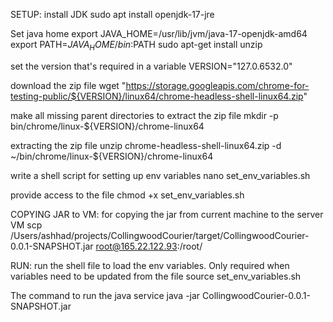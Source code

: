 
SETUP:
install JDK
sudo apt install openjdk-17-jre

Set java home
export JAVA_HOME=/usr/lib/jvm/java-17-openjdk-amd64
export PATH=$JAVA_HOME/bin:$PATH
sudo apt-get install unzip


set the version that's required in a variable
VERSION="127.0.6532.0"

download the zip file
wget "https://storage.googleapis.com/chrome-for-testing-public/${VERSION}/linux64/chrome-headless-shell-linux64.zip"

make all missing parent directories to extract the zip file
mkdir -p bin/chrome/linux-${VERSION}/chrome-linux64

extracting the zip file
unzip chrome-headless-shell-linux64.zip -d ~/bin/chrome/linux-${VERSION}/chrome-linux64

write a shell script for setting up env variables
nano set_env_variables.sh

provide access to the file
chmod +x set_env_variables.sh


COPYING JAR to VM:
for copying the jar from current machine to the server VM
scp /Users/ashhad/projects/CollingwoodCourier/target/CollingwoodCourier-0.0.1-SNAPSHOT.jar root@165.22.122.93:/root/

RUN:
run the shell file to load the env variables. Only required when variables need to be updated from the file
source set_env_variables.sh

The command to run the java service
java -jar CollingwoodCourier-0.0.1-SNAPSHOT.jar

